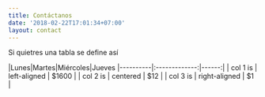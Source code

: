 ```yaml
---
title: Contáctanos
date: '2018-02-22T17:01:34+07:00'
layout: contact
---
```


Si quietres una tabla se define así

|Lunes|Martes|Miércoles|Jueves
|----------|:-------------:|------:|
| col 1 is |  left-aligned | $1600 |
| col 2 is |    centered   |   $12 |
| col 3 is | right-aligned |    $1 |
